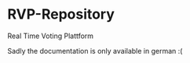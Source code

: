 # RVP-Repository
Real Time Voting Plattform


Sadly the documentation is only available in german :(

